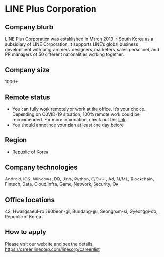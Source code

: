 # LINE Plus Corporation

## Company blurb

LINE Plus Corporation was established in March 2013 in South Korea as a subsidiary of LINE Corporation. It supports LINE’s global business development with programmers, designers, marketers, sales personnel, and PR managers of 50 different nationalities working together.

## Company size

1000+

## Remote status

- You can fully work remotely or work at the office. It's your choice. Depending on COVID-19 situation, 100% remote work could be recommended.
For more information, check out this [link](https://linepluscorp.com/pr/news/ko/2021/3791).
- You should announce your plan at least one day before

## Region

* Republic of Korea

## Company technologies

Android, iOS, Windows, DB, Java, Python, C/C++ , Ad, AI/ML, Blockchain, Fintech, Data, Cloud/Infra, Game, Network, Security, QA

## Office locations

42, Hwangsaeul-ro 360beon-gil, Bundang-gu, Seongnam-si, Gyeonggi-do, Republic of Korea

## How to apply

Please visit our website and see the details.
https://career.linecorp.com/linecorp/career/list
